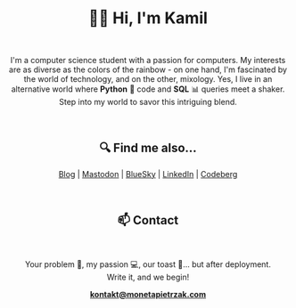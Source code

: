 <h1 align="center">👨‍💻 Hi, I'm Kamil</h1>
<br>
<p align="center">
I'm a computer science student with a passion for computers. My interests are as diverse as the colors of the rainbow - on one hand, I'm fascinated by the world of technology, and on the other, mixology. Yes, I live in an alternative world where <b>Python</b> 🐍 code and <b>SQL</b> 📊 queries meet a shaker. Step into my world to savor this intriguing blend.
</p>
<br>
<h2 align="center">🔍 Find me also...</h2>
<p align="center">
  <a href="https://monetapietrzak.com">Blog</a> |
  <a href="https://mastodon.social/@MonetaPietrzak">Mastodon</a> |
  <a href="https://bsky.app/profile/kamilpietrzak.bsky.social">BlueSky</a> |
  <a href="https://www.linkedin.com/in/kamil-pietrzak-wroc/" alt="Link to profile Kamil Pietrzak 'Moneta' in LinkedIn.">LinkedIn</a> |
  <a href="https://codeberg.org/KamilPietrzak">Codeberg</a>
</p>
<br>
<h2 align="center">📫 Contact</h2>
<br>
<p align="center">Your problem 🌟, my passion 💻, our toast 🥂... but after deployment. <br>
Write it, and we begin!
</p>
<p align="center"><a href="mailto:kontakt@monetapietrzak.com"><b>kontakt@monetapietrzak.com</b></a></p>
